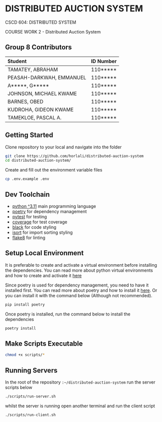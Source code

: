 # DISTRIBUTED AUCTION SYSTEM

CSCD 604: DISTRIBUTED SYSTEM

COURSE WORK 2  - Distributed Auction System

## Group 8 Contributors

| Student                 | ID Number                 |
| :---------------------- | :------------------------ |
| TAMATEY, ABRAHAM        | 110*****                  |
| PEASAH-DARKWAH, EMMANUEL| 110*****                  |
| A*****, G*****          | 110*****                  |
| JOHNSON, MICHAEL KWAME  | 110*****                  |
| BARNES, OBED            | 110*****                  |
| KUDROHA, GIDEON KWAME   | 110*****                  |
| TAMEKLOE, PASCAL A.     | 110*****                  |

## Getting Started

Clone repository to your local and navigate into the folder

```bash
git clone https://github.com/horlali/distributed-auction-system
cd distributed-auction-system/
```

Create  and fill out the environment variable files

```bash
cp .env.example .env
```

## Dev Toolchain

- [python ^3.11](https://www.python.org/) main programming language
- [poetry](https://python-poetry.org/) for dependency management
- [pytest](https://docs.pytest.org/en/stable/) for testing
- [coverage](https://coverage.readthedocs.io/en/coverage-5.5/) for test coverage
- [black](https://github.com/psf/black) for code styling
- [isort](https://pycqa.github.io/isort/) for import sorting styling
- [flake8](https://flake8.pycqa.org/en/latest/) for linting

## Setup Local Environment

It is preferable to create and activate a virtual environment before installing the dependencies. You can read more about python virtual environments and how to create and activate it [here](https://realpython.com/python-virtual-environments-a-primer/)

Since poetry is used for dependency management, you need to have it installed first. You can read more about poetry and how to install it [here](https://python-poetry.org/docs/#installation). Or you can install it with the command below (Although not recommended).

```bash
pip install poetry
```

Once poetry is installed, run the command below to install the dependencies

```bash
poetry install
```

## Make Scripts Executable

```bash
chmod +x scripts/*
```

## Running Servers

In the root of the repository `:~/distributed-auction-system` run the server scripts below

```bash
./scripts/run-server.sh
```

whilst the server is running open another terminal and run the client script

```bash
./scripts/run-client.sh
```
